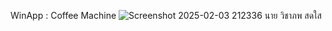 WinApp : Coffee Machine
![Screenshot 2025-02-03 212336](https://github.com/user-attachments/assets/9a75b98d-5e30-4057-a31e-d249ce0e7cea)
นาย วิชาภพ สดใส





